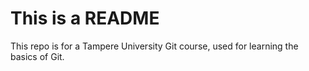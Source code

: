 # This is a README
This repo is for a Tampere University Git course, used for learning the basics of Git.
